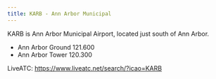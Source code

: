 ```yaml
---
title: KARB - Ann Arbor Municipal
---
```

KARB is Ann Arbor Municipal Airport, located
just south of Ann Arbor.

* Ann Arbor Ground 121.600
* Ann Arbor Tower  120.300

LiveATC: https://www.liveatc.net/search/?icao=KARB
